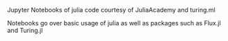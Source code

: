 Jupyter Notebooks of julia code courtesy of JuliaAcademy and turing.ml

Notebooks go over basic usage of julia as well as packages such as Flux.jl and Turing.jl
